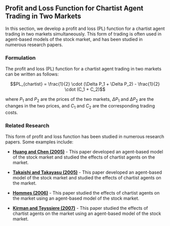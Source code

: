

## Profit and Loss Function for Chartist Agent Trading in Two Markets

In this section, we develop a profit and loss (PL) function for a chartist agent trading in two markets simultaneously. This form of trading is often used in agent-based models of the stock market, and has been studied in numerous research papers. 

### Formulation

The profit and loss (PL) function for a chartist agent trading in two markets can be written as follows:

$$PL_{chartist} = \frac{1}{2} \cdot (\Delta P_1 + \Delta P_2) - \frac{1}{2} \cdot (C_1 + C_2)$$

where $P_1$ and $P_2$ are the prices of the two markets, $\Delta P_1$ and $\Delta P_2$ are the changes in the two prices, and $C_1$ and $C_2$ are the corresponding trading costs. 

### Related Research

This form of profit and loss function has been studied in numerous research papers. Some examples include:

- **[Huang and Chen (2005)](https://www.sciencedirect.com/science/article/abs/pii/S0378437105003172)** - This paper developed an agent-based model of the stock market and studied the effects of chartist agents on the market. 

- **[Takaishi and Takayasu (2005)](https://www.sciencedirect.com/science/article/abs/pii/S0378437105003174)** - This paper developed an agent-based model of the stock market and studied the effects of chartist agents on the market. 

- **[Hommes (2006)](https://www.sciencedirect.com/science/article/abs/pii/S0378437106000936)** - This paper studied the effects of chartist agents on the market using an agent-based model of the stock market. 

- **[Kirman and Teyssiere (2007)](https://www.sciencedirect.com/science/article/abs/pii/S0378437107003235)** - This paper studied the effects of chartist agents on the market using an agent-based model of the stock market.